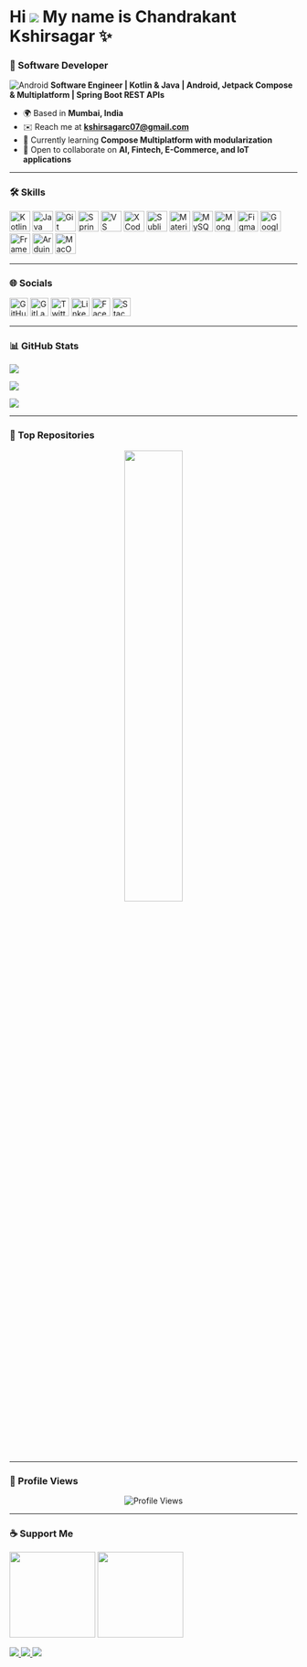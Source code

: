 Hi ![](https://user-images.githubusercontent.com/18350557/176309783-0785949b-9127-417c-8b55-ab5a4333674e.gif) My name is Chandrakant Kshirsagar ✨
=================================================================================================================================================

### 🤖 Software Developer

![Android](https://img.icons8.com/color/24/000000/android-os.png) **Software Engineer | Kotlin & Java | Android, Jetpack Compose & Multiplatform | Spring Boot REST APIs**

* 🌍  Based in **Mumbai, India**
* ✉️  Reach me at **[kshirsagarc07@gmail.com](mailto:kshirsagarc07@gmail.com)**
* 🧠  Currently learning **Compose Multiplatform with modularization**
* 👥  Open to collaborate on **AI, Fintech, E-Commerce, and IoT applications**

---

### 🛠️ Skills

<p align="left">
<a href="https://kotlinlang.org/" target="_blank"><img src="https://raw.githubusercontent.com/danielcranney/readme-generator/main/public/icons/skills/kotlin-colored.svg" width="36" height="36" alt="Kotlin" /></a>
<a href="https://www.oracle.com/java/" target="_blank"><img src="https://raw.githubusercontent.com/danielcranney/readme-generator/main/public/icons/skills/java-colored.svg" width="36" height="36" alt="Java" /></a>
<a href="https://git-scm.com/" target="_blank"><img src="https://raw.githubusercontent.com/danielcranney/readme-generator/main/public/icons/skills/git-colored.svg" width="36" height="36" alt="Git" /></a>
<a href="https://spring.io/" target="_blank"><img src="https://raw.githubusercontent.com/danielcranney/readme-generator/main/public/icons/skills/spring-boot-colored.svg" width="36" height="36" alt="Spring Boot" /></a>
<a href="https://code.visualstudio.com/" target="_blank"><img src="https://raw.githubusercontent.com/danielcranney/readme-generator/main/public/icons/skills/visualstudiocode-colored.svg" width="36" height="36" alt="VS Code" /></a>
<a href="https://developer.apple.com/xcode/" target="_blank"><img src="https://raw.githubusercontent.com/danielcranney/readme-generator/main/public/icons/skills/xcode-colored.svg" width="36" height="36" alt="XCode" /></a>
<a href="https://www.sublimetext.com/" target="_blank"><img src="https://raw.githubusercontent.com/danielcranney/readme-generator/main/public/icons/skills/sublimetext-colored.svg" width="36" height="36" alt="Sublime Text" /></a>
<a href="https://mui.com/" target="_blank"><img src="https://raw.githubusercontent.com/danielcranney/readme-generator/main/public/icons/skills/materialui-colored.svg" width="36" height="36" alt="Material UI" /></a>
<a href="https://www.mysql.com/" target="_blank"><img src="https://raw.githubusercontent.com/danielcranney/readme-generator/main/public/icons/skills/mysql-colored.svg" width="36" height="36" alt="MySQL" /></a>
<a href="https://www.mongodb.com/" target="_blank"><img src="https://raw.githubusercontent.com/danielcranney/readme-generator/main/public/icons/skills/mongodb-colored.svg" width="36" height="36" alt="MongoDB" /></a>
<a href="https://www.figma.com/" target="_blank"><img src="https://raw.githubusercontent.com/danielcranney/readme-generator/main/public/icons/skills/figma-colored.svg" width="36" height="36" alt="Figma" /></a>
<a href="https://cloud.google.com/" target="_blank"><img src="https://raw.githubusercontent.com/danielcranney/readme-generator/main/public/icons/skills/googlecloud-colored.svg" width="36" height="36" alt="Google Cloud" /></a>
<a href="https://framer.com" target="_blank"><img src="https://raw.githubusercontent.com/danielcranney/readme-generator/main/public/icons/skills/framer-colored.svg" width="36" height="36" alt="Framer" /></a>
<a href="https://store.arduino.cc/" target="_blank"><img src="https://raw.githubusercontent.com/danielcranney/readme-generator/main/public/icons/skills/arduino-colored.svg" width="36" height="36" alt="Arduino" /></a>
<a href="https://apple.com" target="_blank"><img src="https://raw.githubusercontent.com/danielcranney/readme-generator/main/public/icons/skills/macos-colored-dark.svg" width="36" height="36" alt="MacOS" /></a>
</p>

---

### 🌐 Socials

<p align="left"> 
<a href="https://www.github.com/chandrakant-kshirsagar" target="_blank"><img src="https://raw.githubusercontent.com/danielcranney/readme-generator/main/public/icons/socials/github.svg" width="32" height="32" alt="GitHub"/></a>
<a href="https://www.gitlab.com/kshirsagarc07" target="_blank"><img src="https://raw.githubusercontent.com/danielcranney/readme-generator/main/public/icons/socials/gitlab.svg" width="32" height="32" alt="GitLab"/></a>
<a href="https://www.x.com/ckshirsagar93" target="_blank"><img src="https://raw.githubusercontent.com/danielcranney/readme-generator/main/public/icons/socials/twitter.svg" width="32" height="32" alt="Twitter"/></a>
<a href="https://www.linkedin.com/in/chandrakant-k" target="_blank"><img src="https://raw.githubusercontent.com/danielcranney/readme-generator/main/public/icons/socials/linkedin.svg" width="32" height="32" alt="LinkedIn"/></a>
<a href="https://www.facebook.com/chandrakant.kshirsagar.833770" target="_blank"><img src="https://raw.githubusercontent.com/danielcranney/readme-generator/main/public/icons/socials/facebook.svg" width="32" height="32" alt="Facebook"/></a>
<a href="https://www.stackoverflow.com/users/10936345/chandrakant-kshirsagar" target="_blank"><img src="https://raw.githubusercontent.com/danielcranney/readme-generator/main/public/icons/socials/stackoverflow.svg" width="32" height="32" alt="Stack Overflow"/></a>
</p>

---

### 📊 GitHub Stats

<a href="http://www.github.com/chandrakant-kshirsagar"><img src="https://github-readme-stats.vercel.app/api?username=chandrakant-kshirsagar&show_icons=true&count_private=true&title_color=0891b2&text_color=ffffff&icon_color=0891b2&bg_color=1c1917&hide_border=true" /></a>  

<a href="http://www.github.com/chandrakant-kshirsagar"><img src="https://github-readme-streak-stats.herokuapp.com/?user=chandrakant-kshirsagar&stroke=ffffff&background=1c1917&ring=0891b2&fire=0891b2&currStreakNum=ffffff&currStreakLabel=0891b2&sideNums=ffffff&sideLabels=ffffff&dates=ffffff&hide_border=true" /></a>  

<a href="https://github.com/chandrakant-kshirsagar"><img src="https://github-readme-stats.vercel.app/api/top-langs/?username=chandrakant-kshirsagar&langs_count=10&title_color=0891b2&text_color=ffffff&icon_color=0891b2&bg_color=1c1917&hide_border=true&locale=en&custom_title=Top%20Languages" /></a>  

---

### 📌 Top Repositories

<div align="center">
<a href="https://github.com/chandrakant-kshirsagar/RentalBikes"><img width="45%" src="https://github-readme-stats.vercel.app/api/pin/?username=chandrakant-kshirsagar&repo=RentalBikes&title_color=0891b2&text_color=ffffff&icon_color=0891b2&bg_color=1c1917&hide_border=true" /></a>
</div>

---

### 👀 Profile Views

<p align="center">
  <img src="https://komarev.com/ghpvc/?username=chandrakant-kshirsagar&style=flat-square&color=blue" alt="Profile Views" />
</p>

---

### ☕ Support Me

<p>
<a href="https://www.buymeacoffee.com/chandrakant"><img src="https://cdn.buymeacoffee.com/buttons/v2/default-yellow.png" width="150"/></a>
<a href="https://www.ko-fi.com/chandrakant"><img src="https://storage.ko-fi.com/cdn/kofi2.png?v=3" width="150"/></a>
</p>

<a href="http://www.github.com/chandrakant-kshirsagar">
  <img src="https://github-readme-stats.vercel.app/api?username=chandrakant-kshirsagar&show_icons=true&count_private=true&title_color=00c8ff&text_color=ffffff&icon_color=00c8ff&bg_color=30,0f2027,203a43,2c5364&hide_border=true" />
</a>  

<a href="http://www.github.com/chandrakant-kshirsagar">
  <img src="https://github-readme-streak-stats.herokuapp.com/?user=chandrakant-kshirsagar&stroke=ffffff&background=30,0f2027,203a43,2c5364&ring=00c8ff&fire=00c8ff&currStreakNum=ffffff&currStreakLabel=00c8ff&sideNums=ffffff&sideLabels=ffffff&dates=ffffff&hide_border=true" />
</a>  

<a href="https://github.com/chandrakant-kshirsagar">
  <img src="https://github-readme-stats.vercel.app/api/top-langs/?username=chandrakant-kshirsagar&langs_count=10&title_color=00c8ff&text_color=ffffff&icon_color=00c8ff&bg_color=30,0f2027,203a43,2c5364&hide_border=true&locale=en&custom_title=Top%20Languages" />
</a>  
